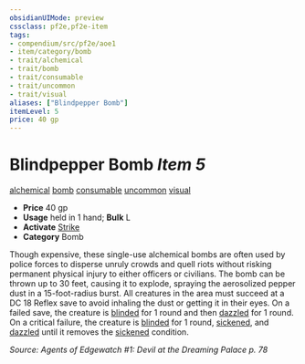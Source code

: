 ```yaml
---
obsidianUIMode: preview
cssclass: pf2e,pf2e-item
tags:
- compendium/src/pf2e/aoe1
- item/category/bomb
- trait/alchemical
- trait/bomb
- trait/consumable
- trait/uncommon
- trait/visual
aliases: ["Blindpepper Bomb"]
itemLevel: 5
price: 40 gp
---
```

# Blindpepper Bomb *Item 5*  
[alchemical](../../../rules/traits/alchemical.md)  [bomb](../../../rules/traits/bomb.md)  [consumable](../../../rules/traits/consumable.md)  [uncommon](../../../rules/traits/uncommon.md)  [visual](../../../rules/traits/visual.md)  

- **Price** 40 gp
- **Usage** held in 1 hand; **Bulk** L
- **Activate** [Strike](../../../rules/actions/strike.md)
- **Category** Bomb

Though expensive, these single-use alchemical bombs are often used by police forces to disperse unruly crowds and quell riots without risking permanent physical injury to either officers or civilians. The bomb can be thrown up to 30 feet, causing it to explode, spraying the aerosolized pepper dust in a 15-foot-radius burst. All creatures in the area must succeed at a DC 18 Reflex save to avoid inhaling the dust or getting it in their eyes. On a failed save, the creature is [blinded](../../../rules/conditions.md#Blinded) for 1 round and then [dazzled](../../../rules/conditions.md#Dazzled) for 1 round. On a critical failure, the creature is [blinded](../../../rules/conditions.md#Blinded) for 1 round, [sickened](../../../rules/conditions.md#Sickened), and [dazzled](../../../rules/conditions.md#Dazzled) until it removes the [sickened](../../../rules/conditions.md#Sickened) condition.

*Source: Agents of Edgewatch #1: Devil at the Dreaming Palace p. 78*
